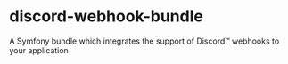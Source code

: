 # discord-webhook-bundle
A Symfony bundle which integrates the support of Discord™ webhooks to your application
